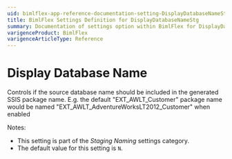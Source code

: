 ```yaml
---
uid: bimlflex-app-reference-documentation-setting-DisplayDatabaseNameStg
title: BimlFlex Settings Definition for DisplayDatabaseNameStg
summary: Documentation of settings option within BimlFlex for DisplayDatabaseNameStg
varigenceProduct: BimlFlex
varigenceArticleType: Reference
---
```


# Display Database Name

Controls if the source database name should be included in the generated SSIS package name. E.g. the default "EXT_AWLT_Customer" package name would be named "EXT_AWLT_AdventureWorksLT2012_Customer" when enabled

Notes:

* This setting is part of the *Staging Naming* settings category.
* The default value for this setting is `N`.
